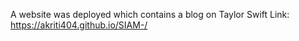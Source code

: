 A website was deployed which contains a blog on Taylor Swift
Link: https://akriti404.github.io/SIAM-/
